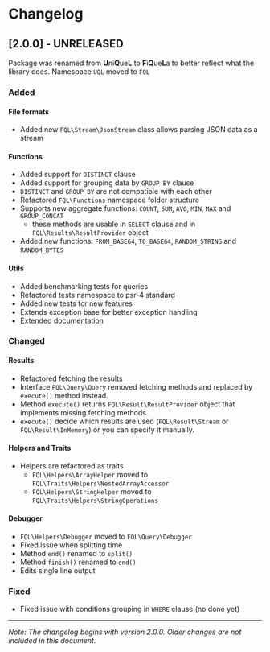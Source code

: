 # Changelog

## [2.0.0] - UNRELEASED

Package was renamed from **U**ni**Q**ue**L** to **F**i**Q**ue**L**a to better reflect what the library does. Namespace
`UQL` moved to `FQL`

### Added

#### File formats
- Added new `FQL\Stream\JsonStream` class allows parsing JSON data as a stream

#### Functions
- Added support for `DISTINCT` clause
- Added support for grouping data by `GROUP BY` clause
- `DISTINCT` and `GROUP BY` are not compatible with each other
- Refactored `FQL\Functions` namespace folder structure
- Supports new aggregate functions: `COUNT`, `SUM`, `AVG`, `MIN`, `MAX` and `GROUP_CONCAT`
  - these methods are usable in `SELECT` clause and in `FQL\Results\ResultProvider` object
- Added new functions: `FROM_BASE64`, `TO_BASE64`, `RANDOM_STRING` and `RANDOM_BYTES`

#### Utils
- Added benchmarking tests for queries
- Refactored tests namespace to psr-4 standard
- Added new tests for new features
- Extends exception base for better exception handling
- Extended documentation

### Changed

#### Results
- Refactored fetching the results
- Interface `FQL\Query\Query` removed fetching methods and replaced by `execute()` method
instead. 
- Method `execute()` returns `FQL\Result\ResultProvider` object that implements missing fetching methods.
- `execute()` decide which results are used (`FQL\Result\Stream` or `FQL\Result\InMemory`) or you can specify it manually.

#### Helpers and Traits
- Helpers are refactored as traits
  - `FQL\Helpers\ArrayHelper` moved to `FQL\Traits\Helpers\NestedArrayAccessor`
  - `FQL\Helpers\StringHelper` moved to `FQL\Traits\Helpers\StringOperations`

#### Debugger
- `FQL\Helpers\Debugger` moved to `FQL\Query\Debugger`
- Fixed issue when splitting time
- Method `end()` renamed to `split()`
- Method `finish()` renamed to `end()`
- Edits single line output

### Fixed
- Fixed issue with conditions grouping in `WHERE` clause (no done yet)

---

_Note: The changelog begins with version 2.0.0. Older changes are not included in this document._
